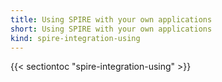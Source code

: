 ```yaml
---
title: Using SPIRE with your own applications
short: Using SPIRE with your own applications
kind: spire-integration-using
---
```


{{< sectiontoc "spire-integration-using" >}}